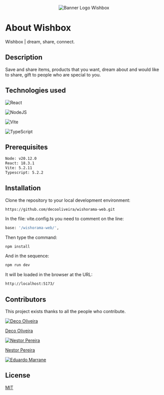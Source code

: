 <p align="center">
  <img src="https://raw.githubusercontent.com/decooliveira/wishorama-web/master/public/wishbox-banner.png?token=GHSAT0AAAAAACSGB7XBDAA22J44SLBV6NZ6ZSK3XBA" alt="Banner Logo Wishbox">
</p>

# About Wishbox

Wishbox | dream, share, connect.

## Description
Save and share items, products that you want, dream about and would like to share, gift to people who are special to you.

## Technologies used
![React](https://img.shields.io/badge/react-%2320232a.svg?style=for-the-badge&logo=react&logoColor=%2361DAFB)

![NodeJS](https://img.shields.io/badge/node.js-6DA55F?style=for-the-badge&logo=node.js&logoColor=white)

![Vite](https://img.shields.io/badge/vite-%23646CFF.svg?style=for-the-badge&logo=vite&logoColor=white)

![TypeScript](https://img.shields.io/badge/typescript-%23007ACC.svg?style=for-the-badge&logo=typescript&logoColor=white)

## Prerequisites
```bash
Node: v20.12.0
React: 18.3.1
Vite: 5.2.11
Typescript: 5.2.2
```
## Installation

Clone the repository to your local development environment: 
```
https://github.com/decooliveira/wishorama-web.git
```
In the file: vite.config.ts you need to comment on the line:
```bash
base: '/wishorama-web/',
```

Then type the command: 
```bash
npm install
```

And in the sequence:
```bash
npm run dev
```

It will be loaded in the browser at the URL:
```bash
http://localhost:5173/
```


## Contributors
This project exists thanks to all the people who contribute.

[![Deco Oliveira](https://github.com/decooliveira.png?size=50)](https://github.com/decooliveira/)

[Deco Oliveira](https://github.com/decooliveira/)

[![Nestor Pereira](https://github.com/nestorjunior.png?size=50)](https://github.com/nestorjunior)

[Nestor Pereira](https://github.com/nestorjunior)

[![Eduardo Marrane](https://github.com/eduardo-marrane.png?size=50)](https://github.com/eduardo-marrane)

## License

[MIT](https://choosealicense.com/licenses/mit/)